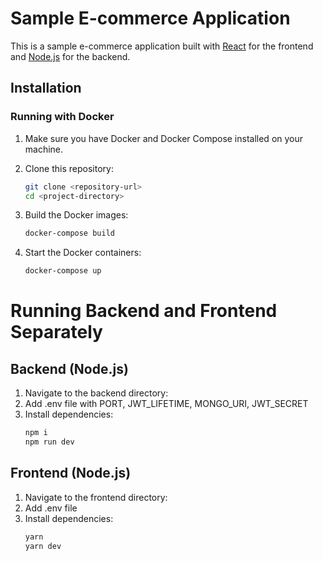 # Sample E-commerce Application

This is a sample e-commerce application built with [React](https://reactjs.org/) for the frontend and [Node.js](https://nodejs.org/) for the backend.

## Installation

### Running with Docker

1. Make sure you have Docker and Docker Compose installed on your machine.

2. Clone this repository:
   ```bash
   git clone <repository-url>
   cd <project-directory>
   ```
3. Build the Docker images:
   ```bash
   docker-compose build
   ```
4. Start the Docker containers:
   ```bash
   docker-compose up
   ```

# Running Backend and Frontend Separately

## Backend (Node.js)

1. Navigate to the backend directory:
2. Add .env file with PORT, JWT_LIFETIME, MONGO_URI, JWT_SECRET
3. Install dependencies:
   ```bash
   npm i
   npm run dev
   ```

## Frontend (Node.js)

1. Navigate to the frontend directory:
2. Add .env file
3. Install dependencies:
   ```bash
   yarn
   yarn dev
   ```
